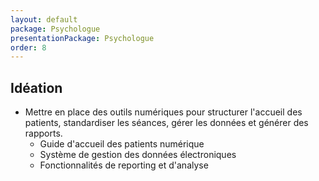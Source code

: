 ```yaml
---
layout: default
package: Psychologue
presentationPackage: Psychologue
order: 8
---
```

## Idéation 

- Mettre en place des outils numériques pour structurer l'accueil des patients, standardiser les séances, gérer les données et générer des rapports.
  - Guide d'accueil des patients numérique
  - Système de gestion des données électroniques
  - Fonctionnalités de reporting et d'analyse



<!-- new slide -->